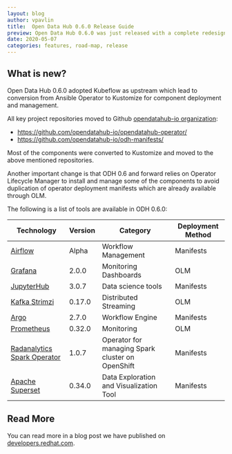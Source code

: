 ```yaml
---
layout: blog
author: vpavlin
title:  Open Data Hub 0.6.0 Release Guide
preview: Open Data Hub 0.6.0 was just released with a complete redesign based on Kubeflow and some component improvements and additions.
date: 2020-05-07
categories: features, road-map, release
---
```


What is new?
------
Open Data Hub 0.6.0 adopted Kubeflow as upstream which lead to conversion from Ansible Operator to Kustomize for component deployment and management.

All key project repositories moved to Github [opendatahub-io organization](https://github.com/opendatahub-io/):

* https://github.com/opendatahub-io/opendatahub-operator/
* https://github.com/opendatahub-io/odh-manifests/

Most of the components were converted to Kustomize and moved to the above mentioned repositories.

Another important change is that ODH 0.6 and forward relies on Operator Lifecycle Manager to install and manage some of the components to avoid duplication of operator deployment manifests which are already available through OLM.

The following is a list of tools are available in ODH 0.6.0:

| Technology | Version | Category | Deployment Method | 
|--|--|--|--|
| [Airflow](https://github.com/opendatahub-io/odh-manifests/tree/master/airflow) | Alpha | Workflow Management | Manifests |
| [Grafana](https://github.com/opendatahub-io/odh-manifests/tree/master/grafana) | 2.0.0 | Monitoring Dashboards | OLM |
| [JupyterHub](https://github.com/opendatahub-io/odh-manifests/tree/master/jupyterhub) | 3.0.7  | Data science tools | Manifests |
| [Kafka Strimzi](https://github.com/opendatahub-io/odh-manifests/tree/master/kafka) | 0.17.0 | Distributed Streaming | OLM |
| [Argo](https://github.com/opendatahub-io/odh-manifests/tree/master/odhargo) | 2.7.0 | Workflow Engine | Manifests |
| [Prometheus](https://github.com/opendatahub-io/odh-manifests/tree/master/prometheus) | 0.32.0 | Monitoring | OLM |
| [Radanalytics Spark Operator](https://github.com/opendatahub-io/odh-manifests/tree/master/radanalyticsio) | 1.0.7  | Operator for managing Spark cluster on OpenShift | Manifests |
| [Apache Superset](https://github.com/opendatahub-io/odh-manifests/tree/master/superset) | 0.34.0  | Data Exploration and Visualization Tool | Manifests |



Read More
------
You can read more in a blog post we have published on [developers.redhat.com](https://developers.redhat.com/blog/2020/05/07/open-data-hub-0-6-brings-component-updates-and-kubeflow-architecture/).
